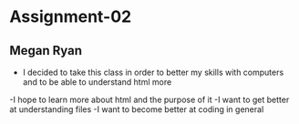 # Assignment-02
## Megan Ryan

- I decided to take this class in order to better my skills with computers and to
be able to understand html more


-I hope to learn more about html and the purpose of it
-I want to get better at understanding files
-I want to become better at coding in general
